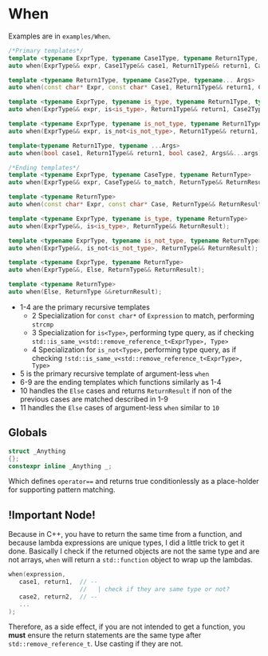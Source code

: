 # When
Examples are in `examples/When`.
```cpp
/*Primary templates*/
template <typename ExprType, typename Case1Type, typename Return1Type, typename Case2Type, typename... Args>
auto when(ExprType&& expr, Case1Type&& case1, Return1Type&& return1, Case2Type&& case2, Args&&... args);    //1

template <typename Return1Type, typename Case2Type, typename... Args>
auto when(const char* Expr, const char* Case1, Return1Type&& return1, Case2Type&& case2, Args&&... args);   //2

template <typename ExprType, typename is_type, typename Return1Type, typename Case2Type, typename... Args>
auto when(ExprType&& expr, is<is_type>, Return1Type&& return1, Case2Type&& case2, Args... args);            //3

template <typename ExprType, typename is_not_type, typename Return1Type, typename Case2Type, typename... Args>
auto when(ExprType&& expr, is_not<is_not_type>, Return1Type&& return1, Case2Type&& case2, Args... args);    //4

template<typename Return1Type, typename ...Args>
auto when(bool case1, Return1Type&& return1, bool case2, Args&&...args);                                    //5

/*Ending templates*/
template <typename ExprType, typename CaseType, typename ReturnType>
auto when(ExprType&& expr, CaseType&& to_match, ReturnType&& ReturnResult);                                 //6

template <typename ReturnType>
auto when(const char* Expr, const char* Case, ReturnType&& ReturnResult);                                   //7

template <typename ExprType, typename is_type, typename ReturnType>
auto when(ExprType&&, is<is_type>, ReturnType&& ReturnResult);                                              //8

template <typename ExprType, typename is_not_type, typename ReturnType>
auto when(ExprType&&, is_not<is_not_type>, ReturnType&& ReturnResult);                                      //9

template <typename ExprType, typename ReturnType>
auto when(ExprType&&, Else, ReturnType&& ReturnResult);                                                     //10

template <typename ReturnType>
auto when(Else, ReturnType &&returnResult);                                                                 //11
```
- 1-4 are the primary recursive templates
   - 2 Specialization for ``const char*`` of ``Expression`` to match, performing ``strcmp``
   - 3 Specialization for ``is<Type>``, performing type query, as if checking ``std::is_same_v<std::remove_reference_t<ExprType>, Type>``
   - 4 Specialization for ``is_not<Type>``, performing type query, as if checking ``!std::is_same_v<std::remove_reference_t<ExprType>, Type>``
- 5 is the primary recursive template of argument-less ``when``
- 6-9 are the ending templates which functions similarly as 1-4
- 10 handles the ``Else`` cases and returns ``ReturnResult`` if non of the previous cases are matched described in 1-9
- 11 handles the ``Else`` cases of argument-less ``when`` similar to ``10``

## Globals
```cpp
struct _Anything
{};
constexpr inline _Anything _;
```
Which defines ``operator==`` and returns true conditionlessly as a place-holder for supporting pattern matching.

## !Important Node!
Because in C++, you have to return the same time from a function, and because lambda expressions are unique types, I did a little trick to get it done. Basically I check if the returned objects are not the same type and are not arrays, ``when`` will return a ``std::function`` object to wrap up the lambdas.

```cpp
when(expression,
   case1, return1,  // --
                    //   | check if they are same type or not?
   case2, return2,  // --
   ...
);
```

Therefore, as a side effect, if you are not intended to get a function, you **must** ensure the return statements are the same type after ``std::remove_reference_t``. Use casting if they are not.
